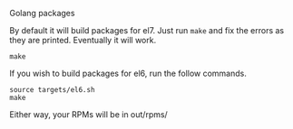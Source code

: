 Golang packages

By default it will build packages for el7. Just run `make` and fix the errors
as they are printed. Eventually it will work.

    make

If you wish to build packages for el6, run the follow commands.

    source targets/el6.sh
    make

Either way, your RPMs will be in out/rpms/

